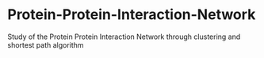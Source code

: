 # Protein-Protein-Interaction-Network
Study of the Protein Protein Interaction Network through clustering and shortest path algorithm
